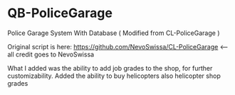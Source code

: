 # QB-PoliceGarage
Police Garage System With Database ( Modified from CL-PoliceGarage )

Original script is here: https://github.com/NevoSwissa/CL-PoliceGarage <-- all credit goes to NevoSwissa

What I added was the ability to add job grades to the shop, for further customizability. 
Added the ability to buy helicopters
also helicopter shop grades

